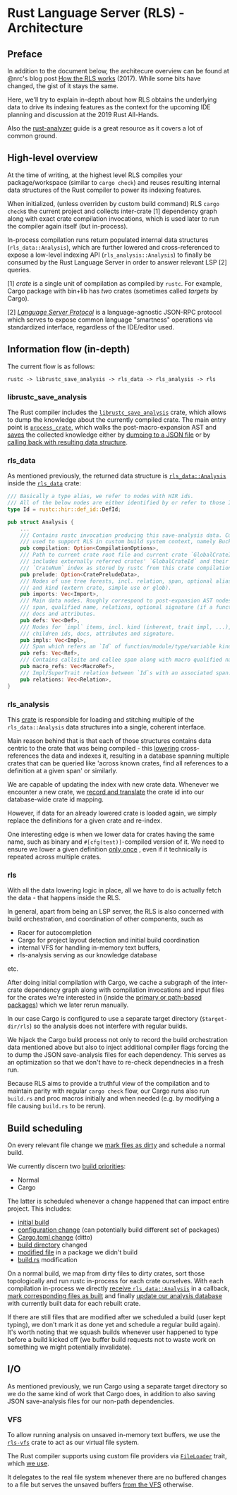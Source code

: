 # Rust Language Server (RLS) - Architecture

## Preface
In addition to the document below, the architecure overview can be found at @nrc's blog post [How the RLS works](https://www.ncameron.org/blog/how-the-rls-works/) (2017). While some bits have changed, the gist of it stays the same.

Here, we'll try to explain in-depth about how RLS obtains the underlying data to drive its indexing features as the context for the upcoming IDE planning and discussion at the 2019 Rust All-Hands.

Also the [rust-analyzer](https://github.com/rust-analyzer/rust-analyzer/blob/e0d8c86563b72e5414cf10fe16da5e88201447e2/guide.md) guide is a great resource as it covers a lot of common ground.

## High-level overview

At the time of writing, at the highest level RLS compiles your package/workspace (similar to `cargo check`) and reuses resulting internal data structures of the Rust compiler to power its indexing features.

When initialized, (unless overriden by custom build command) RLS `cargo check`s the current project and collects inter-crate [1] dependency graph along with exact crate compilation invocations, which is used later to run the compiler again itself (but in-process).

In-process compilation runs return populated internal data structures (`rls_data::Analysis`), which are further lowered and cross-referenced to expose a low-level indexing API (`rls_analysis::Analysis`) to finally be consumed by the Rust Language Server in order to answer relevant LSP [2] queries.

[1] *crate* is a single unit of compilation as compiled by `rustc`. For example, Cargo package with bin+lib has *two* crates (sometimes called *targets* by Cargo).

[2] [*Language Server Protocol*](https://microsoft.github.io/language-server-protocol/specification) is a language-agnostic JSON-RPC protocol which serves to expose common language "smartness" operations via standardized interface, regardless of the IDE/editor used.

## Information flow (in-depth)
The current flow is as follows:
```
rustc -> librustc_save_analysis -> rls_data -> rls_analysis -> rls
```

### librustc_save_analysis

The Rust compiler includes the [`librustc_save_analysis`](https://github.com/rust-lang/rust/tree/master/src/librustc_save_analysis) crate, which allows to dump the knowledge about the currently compiled crate. The main entry point is [`process_crate`](https://github.com/rust-lang/rust/blob/7164a9f151a56316a382d8bc2b15ccf373e129ca/src/librustc_save_analysis/lib.rs#L1119), which walks the post-macro-expansion AST and [saves](https://github.com/rust-lang/rust/blob/7164a9f151a56316a382d8bc2b15ccf373e129ca/src/librustc_save_analysis/lib.rs#L1146) the collected knowledge either by [dumping to a JSON file](https://github.com/rust-lang/rust/blob/7164a9f151a56316a382d8bc2b15ccf373e129ca/src/librustc_save_analysis/lib.rs#L1074-L1090) or by [calling back with resulting data structure](https://github.com/rust-lang/rust/blob/7164a9f151a56316a382d8bc2b15ccf373e129ca/src/librustc_save_analysis/lib.rs#L1092-L1117).

### rls_data

As mentioned previously, the returned data structure is [`rls_data::Analysis`](https://github.com/rust-dev-tools/rls-data/blob/9edbe8b4947c10ef670c4723be375c6944cab640/src/lib.rs#L30-L48) inside the [`rls_data`](https://github.com/rust-dev-tools/rls-data) crate:
```rust
/// Basically a type alias, we refer to nodes with HIR ids.
/// All of the below nodes are either identified by or refer to those IDs.
type Id = rustc::hir::def_id::DefId;

pub struct Analysis {
    ...
    /// Contains rustc invocation producing this save-analysis data. Currently
    /// used to support RLS in custom build system context, namely Buck).
    pub compilation: Option<CompilationOptions>,
    /// Path to current crate root file and current crate `GlobalCrateId`. Also
    /// includes externally referred crates' `GlobalCrateId` and their local
    /// `CrateNum` index as stored by rustc from this crate compilation PoV.
    pub prelude: Option<CratePreludeData>,
    /// Nodes of use tree forests, incl. relation, span, optional alias value
    /// and kind (extern crate, simple use or glob).
    pub imports: Vec<Import>,
    /// Main data nodes. Roughly correspond to post-expansion AST nodes, incl.
    /// span, qualified name, relations, optional signature (if a function),
    /// docs and attributes.
    pub defs: Vec<Def>,
    /// Nodes for `impl` items, incl. kind (inherent, trait impl, ...), span,
    /// children ids, docs, attributes and signature.
    pub impls: Vec<Impl>,
    /// Span which refers an `Id` of function/module/type/variable kind.
    pub refs: Vec<Ref>,
    /// Contains callsite and callee span along with macro qualified name.
    pub macro_refs: Vec<MacroRef>,
    /// Impl/SuperTrait relation between `Id`s with an associated span.
    pub relations: Vec<Relation>,
}
```

### rls_analysis

This [crate](https://github.com/rust-dev-tools/rls-analysis) is responsible for loading and stitching multiple of
the `rls_data::Analysis` data structures into a single, coherent interface.

Main reason behind that is that each of those structures contains data centric
to the crate that was being compiled - this [lowering](https://github.com/rust-dev-tools/rls-analysis/blob/bd82c9b38b56e53bbfb199569a32b392056964fd/src/lowering.rs#L167)
cross-references the data
and indexes it, resulting in a database spanning multiple crates that can be
queried like 'across known crates, find all references to a definition at a
given span' or similarly.

We are capable of updating the index with new crate data. Whenever we encounter
a new crate, we [record and translate](https://github.com/rust-dev-tools/rls-analysis/blob/bd82c9b38b56e53bbfb199569a32b392056964fd/src/lowering.rs#L131-L154)
the crate id into our database-wide crate id mapping.

However, if data for an already lowered crate is loaded again, we simply
replace the definitions for a given crate and re-index.

One interesting edge is when we lower data for crates having the same name, such
as binary and `#[cfg(test)]`-compiled version of it. We need to ensure we lower a given definition
[only once](https://github.com/rust-dev-tools/rls-analysis/blob/bd82c9b38b56e53bbfb199569a32b392056964fd/src/lowering.rs#L258-L263)
, even if it technically is repeated across multiple crates.

### rls

With all the data lowering logic in place, all we have to do is actually fetch
the data - that happens inside the RLS.

In general, apart from being an LSP server, the RLS is also concerned with
build orchestration, and coordination of other components, such as
* Racer for autocompletion
* Cargo for project layout detection and initial build coordination
* internal VFS for handling in-memory text buffers,
* rls-analysis serving as our knowledge database

etc.

After doing initial compilation with Cargo, we cache a subgraph of the inter-crate
dependency graph along with compilation invocations and input files for the
crates we're interested in (inside the [primary or path-based packages](https://github.com/rust-lang/rls/blob/d7c2eb8b641ae7e6d7145c268249f28efcf5467c/src/build/cargo.rs#L376-L381))
which we later rerun manually.

In our case Cargo is configured to use a separate target directory
(`$target-dir/rls`) so the analysis does not interfere with regular builds.

We hijack the Cargo build process not only to record the build orchestration
data mentioned above but also to inject additional compiler flags forcing the
to dump the JSON save-analysis files for each dependency. This serves as an
optimization so that we don't have to re-check dependnecies in a fresh run.

Because RLS aims to provide a truthful view of the compilation and to maintain
parity with regular `cargo check` flow, our Cargo runs also run `build.rs` and
proc macros initially and when needed (e.g. by modifying a file causing
`build.rs` to be rerun).

## Build scheduling

On every relevant file change we [mark files as dirty](https://github.com/rust-lang/rls/blob/d7c2eb8b641ae7e6d7145c268249f28efcf5467c/src/actions/notifications.rs#L131) and schedule a normal build.

We currently discern two [build priorities](https://github.com/rust-lang/rls/blob/67bce0bdcf2db1d3c05bb1a3d87df9e66eaec7db/src/build/mod.rs#L124-L133):
* Normal
* Cargo

The latter is scheduled whenever a change happened that can impact entire
project. This includes:
* [initial build](https://github.com/rust-lang/rls/blob/67f2a86c13a34dcb231436c2f1db8900fece3c09/src/actions/mod.rs#L331)
* [configuration change](https://github.com/rust-lang/rls/blob/67f2a86c13a34dcb231436c2f1db8900fece3c09/src/actions/notifications.rs#L207)
(can potentially build different set of packages)
* [Cargo.toml change](https://github.com/rust-lang/rls/blob/67f2a86c13a34dcb231436c2f1db8900fece3c09/src/actions/notifications.rs#L273)
(ditto)
* [build directory](https://github.com/rust-lang/rls/blob/67bce0bdcf2db1d3c05bb1a3d87df9e66eaec7db/src/build/mod.rs#L479-L486) changed
* [modified file](https://github.com/rust-lang/rls/blob/d6570bc62575e03412340e55620cbf24fe59f772/src/build/cargo_plan.rs#L379-L383) in a package we didn't build
* [build.rs](https://github.com/rust-lang/rls/blob/d6570bc62575e03412340e55620cbf24fe59f772/src/build/cargo_plan.rs#L392-L396) modification

On a normal build, we map from dirty files to dirty crates, sort those
topologically and run rustc in-process for each crate ourselves.
With each compilation in-process we directly
[receive `rls_data::Analysis`](https://github.com/rust-lang/rls/blob/41bc0bf70bbbc8661f0c7f9cef700be5e105a926/src/build/rustc.rs#L334-L347)
in a callback,
[mark corresponding files as built](https://github.com/rust-lang/rls/blob/67bce0bdcf2db1d3c05bb1a3d87df9e66eaec7db/src/build/mod.rs#L493-L505)
and finally
[update our analysis database](https://github.com/rust-lang/rls/blob/d7c2eb8b641ae7e6d7145c268249f28efcf5467c/src/actions/post_build.rs#L208-L223)
with currently built data for each rebuilt crate.

If there are still files that are modified after we scheduled a build (user kept
typing), we don't mark it as done yet and schedule a regular build again).
It's worth noting that we squash builds whenever user happened to type before
a build kicked off (we buffer build requests not to waste work on something we
might potentially invalidate).

## I/O

As mentioned previously, we run Cargo using a separate target directory so we
do the same kind of work that Cargo does, in addition to also saving
JSON save-analysis files for our non-path dependencies.

### VFS

To allow running analysis on unsaved in-memory text buffers, we use the
[`rls-vfs`](https://github.com/rust-dev-tools/rls-vfs)
crate to act as our virtual file system.

The Rust compiler supports using custom file providers via [`FileLoader`](https://github.com/rust-lang/rust/blob/79d8a0fcefa5134db2a94739b1d18daa01fc6e9f/src/libsyntax/source_map.rs#L58-L68) trait, which [we use](https://github.com/rust-lang/rls/blob/67bce0bdcf2db1d3c05bb1a3d87df9e66eaec7db/src/build/rustc.rs#L385-L402).

It delegates to the real file system
whenever there are no buffered changes to a file but serves the unsaved buffers [from the VFS](https://github.com/rust-lang/rls/blob/67bce0bdcf2db1d3c05bb1a3d87df9e66eaec7db/src/build/rustc.rs#L79) otherwise.